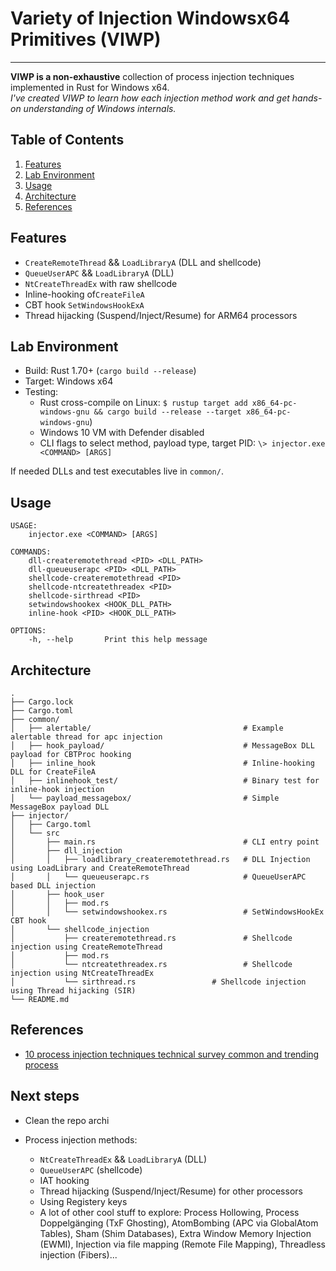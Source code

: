 # Variety of Injection Windowsx64 Primitives (VIWP)
---
**VIWP is a non-exhaustive** collection of process injection techniques implemented in Rust for Windows x64.  
*I've created VIWP to learn how each injection method work and get hands-on understanding of Windows internals.*

## Table of Contents
1. [Features](#features)
2. [Lab Environment](#lab-environment)
3. [Usage](#usage)
4. [Architecture](#architecture)
5. [References](#references)


## Features

  - `CreateRemoteThread` && `LoadLibraryA` (DLL and shellcode)
  - `QueueUserAPC` && `LoadLibraryA` (DLL)
  - `NtCreateThreadEx` with raw shellcode
  - Inline-hooking of`CreateFileA`
  - CBT hook `SetWindowsHookExA`
  - Thread hijacking (Suspend/Inject/Resume) for ARM64 processors

## Lab Environment

- Build: Rust 1.70+ (`cargo build --release`)
- Target: Windows x64
- Testing:
  - Rust cross-compile on Linux: `$ rustup target add x86_64-pc-windows-gnu && cargo build --release --target x86_64-pc-windows-gnu`)
  - Windows 10 VM with Defender disabled
  - CLI flags to select method, payload type, target PID: `\> injector.exe <COMMAND> [ARGS]`

If needed DLLs and test executables live in `common/`.

## Usage
```
USAGE:
    injector.exe <COMMAND> [ARGS]

COMMANDS:
    dll-createremotethread <PID> <DLL_PATH>
    dll-queueuserapc <PID> <DLL_PATH>
    shellcode-createremotethread <PID>
    shellcode-ntcreatethreadex <PID>
    shellcode-sirthread <PID>
    setwindowshookex <HOOK_DLL_PATH>
    inline-hook <PID> <HOOK_DLL_PATH>

OPTIONS:
    -h, --help       Print this help message
```

## Architecture

```
.
├── Cargo.lock
├── Cargo.toml
├── common/
│   ├── alertable/                                  # Example alertable thread for apc injection
│   ├── hook_payload/                               # MessageBox DLL payload for CBTProc hooking
│   ├── inline_hook                                 # Inline-hooking DLL for CreateFileA
│   ├── inlinehook_test/                            # Binary test for inline-hook injection
│   └── payload_messagebox/                         # Simple MessageBox payload DLL
├── injector/
│   ├── Cargo.toml
│   └── src
│       ├── main.rs                                 # CLI entry point
│       ├── dll_injection
│       │   ├── loadlibrary_createremotethread.rs   # DLL Injection using LoadLibrary and CreateRemoteThread 
│       │   └── queueuserapc.rs                     # QueueUserAPC based DLL injection
│       ├── hook_user
│       │   ├── mod.rs
│       │   └── setwindowshookex.rs                 # SetWindowsHookEx CBT hook
│       └── shellcode_injection
│           ├── createremotethread.rs               # Shellcode injection using CreateRemoteThread
│           ├── mod.rs
│           └── ntcreatethreadex.rs                 # Shellcode injection using NtCreateThreadEx
│           └── sirthread.rs                 # Shellcode injection using Thread hijacking (SIR)
└── README.md
```

## References

- [10 process injection techniques technical survey common and trending process](https://www.elastic.co/blog/ten-process-injection-techniques-technical-survey-common-and-trending-process#:~:text=As%20shown%20in%20Figure%201%2C,APIs%20so%20that%20a%20remote)

## Next steps

- Clean the repo archi

- Process injection methods:
  - `NtCreateThreadEx` && `LoadLibraryA` (DLL)
  - `QueueUserAPC` (shellcode)
  - IAT hooking
  - Thread hijacking (Suspend/Inject/Resume) for other processors
  - Using Registery keys
  - A lot of other cool stuff to explore: Process Hollowing, Process Doppelgänging (TxF Ghosting), AtomBombing (APC via GlobalAtom Tables), Sham (Shim Databases), Extra Window Memory Injection (EWMI), Injection via file mapping (Remote File Mapping), Threadless injection (Fibers)...
